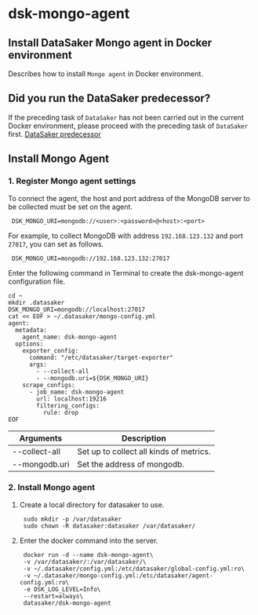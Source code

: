 # dsk-mongo-agent

## Install DataSaker Mongo agent in Docker environment

Describes how to install `Mongo agent` in Docker environment.

## Did you run the DataSaker predecessor?

If the preceding task of `DataSaker` has not been carried out in the current Docker environment, please proceed with the preceding task of `DataSaker` first. [DataSaker predecessor](dsk-mongo-agent/en/$%7BPREPARATION\_MANUAL\_KR%7D/)

## Install Mongo Agent

### 1. Register Mongo agent settings

To connect the agent, the host and port address of the MongoDB server to be collected must be set on the agent.

```shell
 DSK_MONGO_URI=mongodb://<user>:<password>@<host>:<port>
```

For example, to collect MongoDB with address `192.168.123.132` and port `27017`, you can set as follows.

```shell
 DSK_MONGO_URI=mongodb://192.168.123.132:27017
```

Enter the following command in Terminal to create the dsk-mongo-agent configuration file.

```shell
cd ~
mkdir .datasaker
DSK_MONGO_URI=mongodb://localhost:27017
cat << EOF > ~/.datasaker/mongo-config.yml
agent:
  metadata:
    agent_name: dsk-mongo-agent
  options:
    exporter_config:
      command: "/etc/datasaker/target-exporter"
      args:
        - --collect-all
        - --mongodb.uri=${DSK_MONGO_URI}
    scrape_configs:
      - job_name: dsk-mongo-agent
        url: localhost:19216
        filtering_configs:
          rule: drop
EOF
```

| Arguments | Description |
| ------------- | ------------------------ |
| --collect-all | Set up to collect all kinds of metrics. |
| --mongodb.uri | Set the address of mongodb. |

### 2. Install Mongo agent

1. Create a local directory for datasaker to use.

    ```shell
     sudo mkdir -p /var/datasaker
     sudo chown -R datasaker:datasaker /var/datasaker/
    ```
2. Enter the docker command into the server.

    ```shell
     docker run -d --name dsk-mongo-agent\
     -v /var/datasaker/:/var/datasaker/\
     -v ~/.datasaker/config.yml:/etc/datasaker/global-config.yml:ro\
     -v ~/.datasaker/mongo-config.yml:/etc/datasaker/agent-config.yml:ro\
     -e DSK_LOG_LEVEL=Info\
     --restart=always\
     datasaker/dsk-mongo-agent
    ```